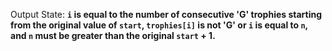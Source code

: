 Output State: **`i` is equal to the number of consecutive 'G' trophies starting from the original value of `start`, `trophies[i]` is not 'G' or `i` is equal to `n`, and `n` must be greater than the original `start` + 1.**